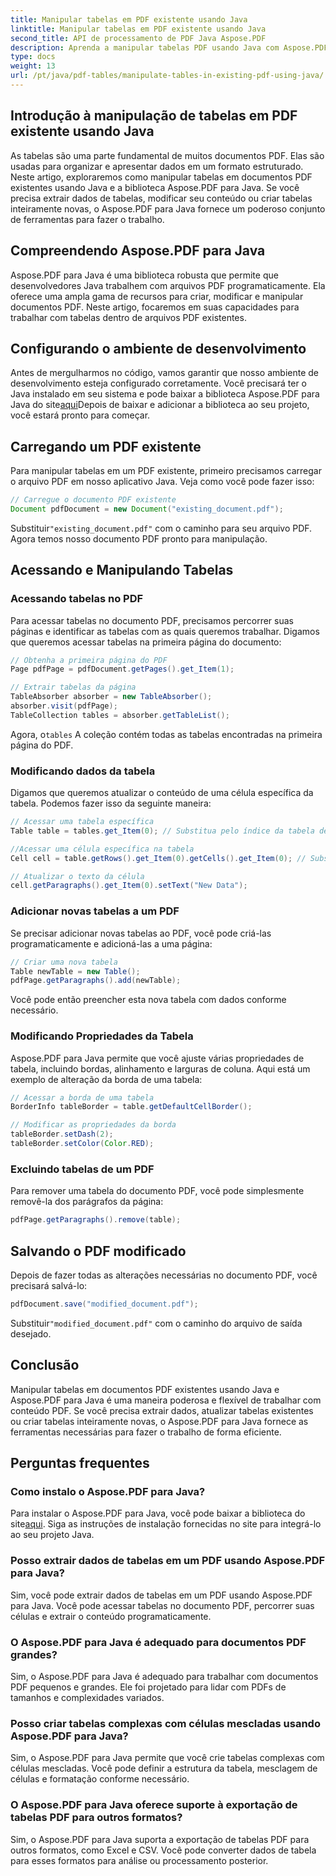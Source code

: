 ```yaml
---
title: Manipular tabelas em PDF existente usando Java
linktitle: Manipular tabelas em PDF existente usando Java
second_title: API de processamento de PDF Java Aspose.PDF
description: Aprenda a manipular tabelas PDF usando Java com Aspose.PDF para Java. Este guia passo a passo abrange extração de tabelas, modificação e muito mais para manuseio eficaz de PDF.
type: docs
weight: 13
url: /pt/java/pdf-tables/manipulate-tables-in-existing-pdf-using-java/
---
```


## Introdução à manipulação de tabelas em PDF existente usando Java

As tabelas são uma parte fundamental de muitos documentos PDF. Elas são usadas para organizar e apresentar dados em um formato estruturado. Neste artigo, exploraremos como manipular tabelas em documentos PDF existentes usando Java e a biblioteca Aspose.PDF para Java. Se você precisa extrair dados de tabelas, modificar seu conteúdo ou criar tabelas inteiramente novas, o Aspose.PDF para Java fornece um poderoso conjunto de ferramentas para fazer o trabalho.

## Compreendendo Aspose.PDF para Java

Aspose.PDF para Java é uma biblioteca robusta que permite que desenvolvedores Java trabalhem com arquivos PDF programaticamente. Ela oferece uma ampla gama de recursos para criar, modificar e manipular documentos PDF. Neste artigo, focaremos em suas capacidades para trabalhar com tabelas dentro de arquivos PDF existentes.

## Configurando o ambiente de desenvolvimento

 Antes de mergulharmos no código, vamos garantir que nosso ambiente de desenvolvimento esteja configurado corretamente. Você precisará ter o Java instalado em seu sistema e pode baixar a biblioteca Aspose.PDF para Java do site[aqui](https://releases.aspose.com/pdf/java/)Depois de baixar e adicionar a biblioteca ao seu projeto, você estará pronto para começar.

## Carregando um PDF existente

Para manipular tabelas em um PDF existente, primeiro precisamos carregar o arquivo PDF em nosso aplicativo Java. Veja como você pode fazer isso:

```java
// Carregue o documento PDF existente
Document pdfDocument = new Document("existing_document.pdf");
```

 Substituir`"existing_document.pdf"` com o caminho para seu arquivo PDF. Agora temos nosso documento PDF pronto para manipulação.

## Acessando e Manipulando Tabelas

### Acessando tabelas no PDF

Para acessar tabelas no documento PDF, precisamos percorrer suas páginas e identificar as tabelas com as quais queremos trabalhar. Digamos que queremos acessar tabelas na primeira página do documento:

```java
// Obtenha a primeira página do PDF
Page pdfPage = pdfDocument.getPages().get_Item(1);

// Extrair tabelas da página
TableAbsorber absorber = new TableAbsorber();
absorber.visit(pdfPage);
TableCollection tables = absorber.getTableList();
```

 Agora, o`tables` A coleção contém todas as tabelas encontradas na primeira página do PDF.

### Modificando dados da tabela

Digamos que queremos atualizar o conteúdo de uma célula específica da tabela. Podemos fazer isso da seguinte maneira:

```java
// Acessar uma tabela específica
Table table = tables.get_Item(0); // Substitua pelo índice da tabela desejada

//Acessar uma célula específica na tabela
Cell cell = table.getRows().get_Item(0).getCells().get_Item(0); // Substituir por índices de linha e coluna

// Atualizar o texto da célula
cell.getParagraphs().get_Item(0).setText("New Data");
```

### Adicionar novas tabelas a um PDF

Se precisar adicionar novas tabelas ao PDF, você pode criá-las programaticamente e adicioná-las a uma página:

```java
// Criar uma nova tabela
Table newTable = new Table();
pdfPage.getParagraphs().add(newTable);
```

Você pode então preencher esta nova tabela com dados conforme necessário.

### Modificando Propriedades da Tabela

Aspose.PDF para Java permite que você ajuste várias propriedades de tabela, incluindo bordas, alinhamento e larguras de coluna. Aqui está um exemplo de alteração da borda de uma tabela:

```java
// Acessar a borda de uma tabela
BorderInfo tableBorder = table.getDefaultCellBorder();

// Modificar as propriedades da borda
tableBorder.setDash(2);
tableBorder.setColor(Color.RED);
```

### Excluindo tabelas de um PDF

Para remover uma tabela do documento PDF, você pode simplesmente removê-la dos parágrafos da página:

```java
pdfPage.getParagraphs().remove(table);
```

## Salvando o PDF modificado

Depois de fazer todas as alterações necessárias no documento PDF, você precisará salvá-lo:

```java
pdfDocument.save("modified_document.pdf");
```

 Substituir`"modified_document.pdf"` com o caminho do arquivo de saída desejado.

## Conclusão

Manipular tabelas em documentos PDF existentes usando Java e Aspose.PDF para Java é uma maneira poderosa e flexível de trabalhar com conteúdo PDF. Se você precisa extrair dados, atualizar tabelas existentes ou criar tabelas inteiramente novas, o Aspose.PDF para Java fornece as ferramentas necessárias para fazer o trabalho de forma eficiente.

## Perguntas frequentes

### Como instalo o Aspose.PDF para Java?

 Para instalar o Aspose.PDF para Java, você pode baixar a biblioteca do site[aqui](https://releases.aspose.com/pdf/java/). Siga as instruções de instalação fornecidas no site para integrá-lo ao seu projeto Java.

### Posso extrair dados de tabelas em um PDF usando Aspose.PDF para Java?

Sim, você pode extrair dados de tabelas em um PDF usando Aspose.PDF para Java. Você pode acessar tabelas no documento PDF, percorrer suas células e extrair o conteúdo programaticamente.

### O Aspose.PDF para Java é adequado para documentos PDF grandes?

Sim, o Aspose.PDF para Java é adequado para trabalhar com documentos PDF pequenos e grandes. Ele foi projetado para lidar com PDFs de tamanhos e complexidades variados.

### Posso criar tabelas complexas com células mescladas usando Aspose.PDF para Java?

Sim, o Aspose.PDF para Java permite que você crie tabelas complexas com células mescladas. Você pode definir a estrutura da tabela, mesclagem de células e formatação conforme necessário.

### O Aspose.PDF para Java oferece suporte à exportação de tabelas PDF para outros formatos?

Sim, o Aspose.PDF para Java suporta a exportação de tabelas PDF para outros formatos, como Excel e CSV. Você pode converter dados de tabela para esses formatos para análise ou processamento posterior.
